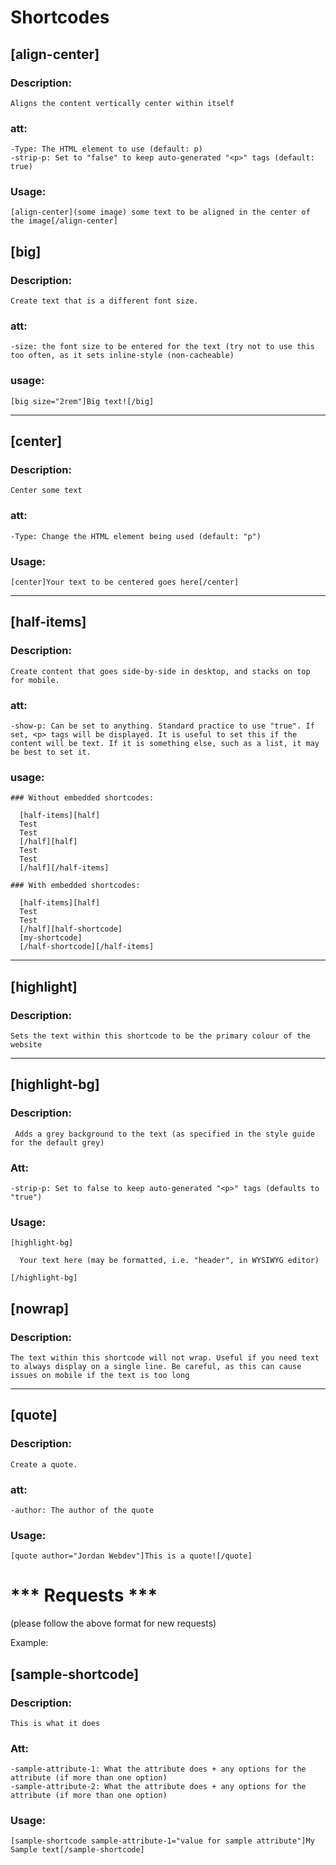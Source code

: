 # Shortcodes

## [align-center]
  ### Description:
    Aligns the content vertically center within itself
  
  ### att:
    -Type: The HTML element to use (default: p)
    -strip-p: Set to "false" to keep auto-generated "<p>" tags (default: true)
    
  ### Usage:
    [align-center](some image) some text to be aligned in the center of the image[/align-center]

## [big]
  ### Description: 
    Create text that is a different font size.

  ### att:
    -size: the font size to be entered for the text (try not to use this too often, as it sets inline-style (non-cacheable)
  
  ### usage:
    [big size="2rem"]Big text![/big]

---

## [center]
  ### Description:
    Center some text
    
  ### att:
    -Type: Change the HTML element being used (default: "p")
    
  ### Usage:
    [center]Your text to be centered goes here[/center]
    
---

## [half-items]
  ### Description: 
    Create content that goes side-by-side in desktop, and stacks on top for mobile.

  ### att:
    -show-p: Can be set to anything. Standard practice to use "true". If set, <p> tags will be displayed. It is useful to set this if the content will be text. If it is something else, such as a list, it may be best to set it.

  ### usage:
    ### Without embedded shortcodes:
    
      [half-items][half]
      Test
      Test
      [/half][half]
      Test
      Test
      [/half][/half-items]
      
    ### With embedded shortcodes:
    
      [half-items][half]
      Test
      Test
      [/half][half-shortcode]
      [my-shortcode]
      [/half-shortcode][/half-items]

---

## [highlight]
  ### Description:
    Sets the text within this shortcode to be the primary colour of the website

---

## [highlight-bg]
  ### Description:
     Adds a grey background to the text (as specified in the style guide for the default grey)
     
  ### Att:
    -strip-p: Set to false to keep auto-generated "<p>" tags (defaults to "true")
    
  ### Usage:
    [highlight-bg]

      Your text here (may be formatted, i.e. "header", in WYSIWYG editor)

    [/highlight-bg]
    
  

## [nowrap]
  ### Description:
    The text within this shortcode will not wrap. Useful if you need text to always display on a single line. Be careful, as this can cause issues on mobile if the text is too long

---

## [quote]
  ### Description:
    Create a quote.

  ### att:
    -author: The author of the quote
  
  ### Usage: 
    [quote author="Jordan Webdev"]This is a quote![/quote]

# *** Requests ***

(please follow the above format for new requests)

Example:

## [sample-shortcode]
  ### Description:
    This is what it does

  ### Att:
    -sample-attribute-1: What the attribute does + any options for the attribute (if more than one option)
    -sample-attribute-2: What the attribute does + any options for the attribute (if more than one option)

  ### Usage:
    [sample-shortcode sample-attribute-1="value for sample attribute"]My Sample text[/sample-shortcode]
